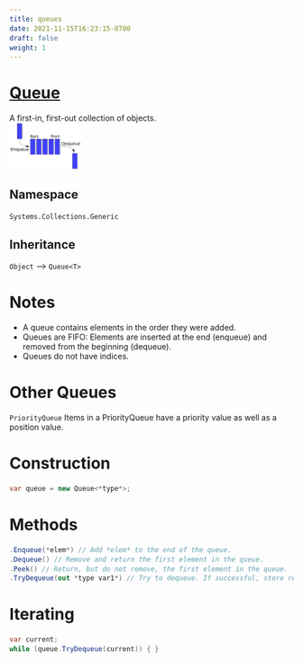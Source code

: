 ```yaml
---
title: queues
date: 2021-11-15T16:23:15-0700
draft: false
weight: 1
---
```

# [Queue](https://docs.microsoft.com/en-us/dotnet/api/system.collections.generic.queue-1?view=net-6.0)
A first-in, first-out collection of objects.  
<img src="queue.png" width="25%" height="25%">  

## Namespace  
`Systems.Collections.Generic`  
## Inheritance  
`Object` –> `Queue<T>`

# Notes
- A queue contains elements in the order they were added.
- Queues are FIFO: Elements are inserted at the end (enqueue) and removed from the beginning (dequeue).
- Queues do not have indices.

# Other Queues
`PriorityQueue`
Items in a PriorityQueue have a priority value as well as a position value.

# Construction
```cs
var queue = new Queue<*type*>;
```
# Methods
```cs
.Enqueue(*elem*) // Add *elem* to the end of the queue.
.Dequeue() // Remove and return the first element in the queue.
.Peek() // Return, but do not remove, the first element in the queue.
.TryDequeue(out *type var1*) // Try to dequeue. If successful, store result in *var1*.  Return boolean if dequeue successful.
```
# Iterating
```cs
var current;
while (queue.TryDequeue(current)) { }
```
